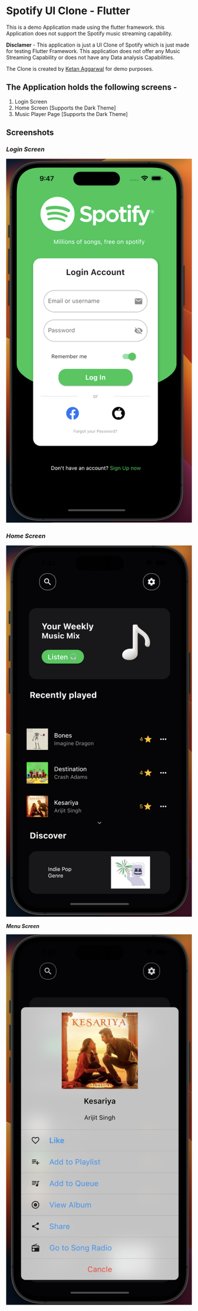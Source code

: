 # Spotify UI Clone - Flutter

This is a demo Application made using the flutter framework. this Application does not support the Spotify music streaming capability.

**Disclamer** - This application is just a UI Clone of Spotify which is just made for testing Flutter Framework. This application does not offer any Music Streaming Capability or does not have any Data analysis Capabilities.

The Clone is created by [Ketan Aggarwal](https://github.com/ketanAggarwal58/) for demo purposes.

## The Application holds the following screens -

1. Login Screen
2. Home Screen [Supports the Dark Theme]
3. Music Player Page [Supports the Dark Theme]

## Screenshots

### *Login Screen*
![Login Screen](screenshots/LoginScreen.png)

### *Home Screen*
![Home Screen](screenshots/HomeScreen.png)

***Menu Screen***

![Menu Screen](screenshots/MenuScreen.png)
